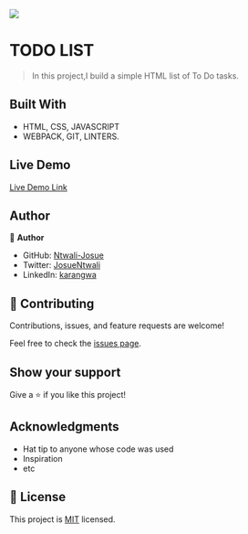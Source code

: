 ![](https://img.shields.io/badge/Microverse-blueviolet)

# TODO LIST

> In this project,I build a simple HTML list of To Do tasks.

<!-- ![screenshot](./app_screenshot.png)
This simple web page will be built using webpack and served by a webpack dev server. -->

## Built With

- HTML, CSS, JAVASCRIPT
- WEBPACK, GIT, LINTERS.

## Live Demo

[Live Demo Link](https://ntwali-josue.github.io/todo-list/src/index.html)

## Author

👤 **Author**

- GitHub: [Ntwali-Josue](https://github.com/Ntwali-Josue)
- Twitter: [JosueNtwali](https://twitter.com/JosueNtwali)
- LinkedIn: [karangwa](https://linkedin.com/in/karangwa)

## 🤝 Contributing

Contributions, issues, and feature requests are welcome!

Feel free to check the [issues page](https://github.com/Ntwali-Josue/todo-list/issues/).

## Show your support

Give a ⭐️ if you like this project!

## Acknowledgments

- Hat tip to anyone whose code was used
- Inspiration
- etc

## 📝 License

This project is [MIT](./MIT.md) licensed.
